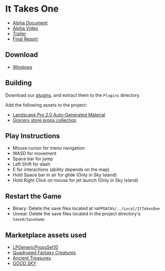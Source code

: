 # It Takes One

- [Alpha Document](./Documents/cs354p-alpha.pdf)
- [Alpha Video](https://www.youtube.com/watch?v=RW_Rck_ecGY)
- [Trailer](https://www.youtube.com/watch?v=35o-ncmbmiU)
- [Final Report](./Documents/cs354p-final-report.pdf)

## Download

- [Windows](https://utexas.box.com/s/y9ggg9u1f6un8sbnz70ivsjr02a0rppm)

## Building

Download our [plugins](https://utexas.box.com/s/iwon8l7o1vdmyn2w0rzcv41lg1wy7tfc), and extract them to the `Plugins` directory.

Add the following assets to the project:
- [Landscape Pro 2.0 Auto-Generated Material](https://www.unrealengine.com/marketplace/en-US/product/landscape-pro-auto-generated-material)
- [Grocery store props collection](https://www.unrealengine.com/marketplace/en-US/product/grocery-store-props-collection)

## Play Instructions

- Mouse cursor for menu navigation
- WASD for movement
- Space bar for jump
- Left Shift for dash
- E for interactions (ability depends on the map)
- Hold Space bar in air for glide (Only in Sky Island)
- Hold Right Click on mouse for jet launch (Only in Sky Island)

## Restart the Game

- Binary: Delete the save files located at `%APPDATA%/../Local/ItTakesOne`
- Unreal: Delete the save files located in the project directory's `Saved/SaveGame`

## Marketplace assets used

- [LPGenericPropsSet10](https://www.unrealengine.com/marketplace/en-US/product/lpgenericpropsset10)
- [Quadruped Fantasy Creatures](https://www.unrealengine.com/marketplace/en-US/product/7f7775996f7442b187f6fa510ec9d289)
- [Ancient Treasures](https://www.unrealengine.com/marketplace/en-US/product/9efde82ef29746fcbb2cb0e45e714f43)
- [GOOD SKY](https://www.unrealengine.com/marketplace/en-US/product/good-sky)
